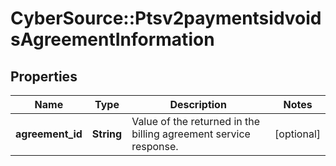 # CyberSource::Ptsv2paymentsidvoidsAgreementInformation

## Properties
Name | Type | Description | Notes
------------ | ------------- | ------------- | -------------
**agreement_id** | **String** | Value of the returned in the billing agreement service response.  | [optional] 


